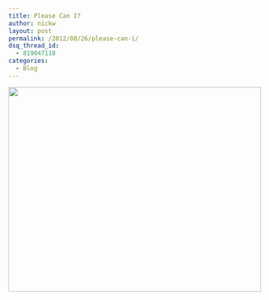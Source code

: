 ```yaml
---
title: Please Can I?
author: nickw
layout: post
permalink: /2012/08/26/please-can-i/
dsq_thread_id:
  - 819047118
categories:
  - Blog
---
```

<a href="http://nickwhyte.com/2012/08/26/please-can-i/facebook-photo-cliches-7/" rel="attachment wp-att-805"><img class="size-full wp-image-805 aligncenter" title="duckface" src="http://cdn.nickwhyte.com/static/2012/08/facebook-photo-cliches-7.png" alt="" width="500" height="406" /></a>